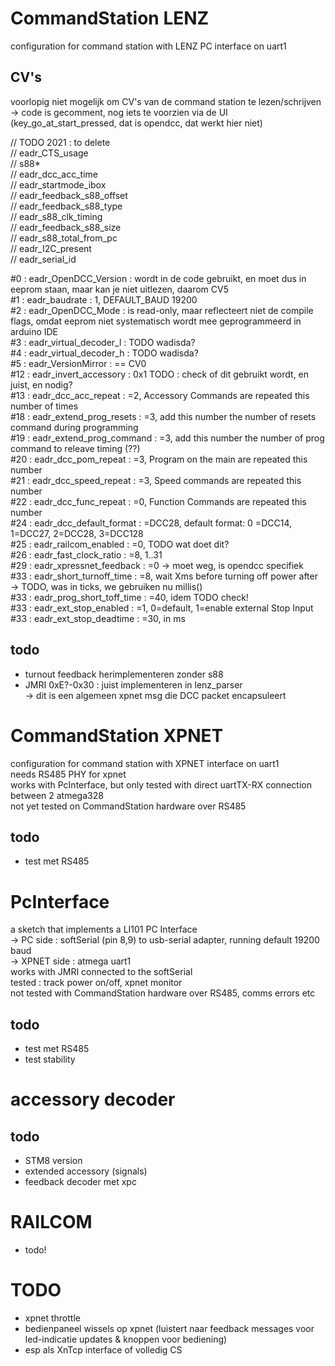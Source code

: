 # CommandStation LENZ
configuration for command station with LENZ PC interface on uart1

## CV's
voorlopig niet mogelijk om CV's van de command station te lezen/schrijven
-> code is gecomment, nog iets te voorzien via de UI (key_go_at_start_pressed, dat is opendcc, dat werkt hier niet)

// TODO 2021 : to delete  
// eadr_CTS_usage  
// s88*  
// eadr_dcc_acc_time  
// eadr_startmode_ibox  
// eadr_feedback_s88_offset  
// eadr_feedback_s88_type  
// eadr_s88_clk_timing  
// eadr_feedback_s88_size  
// eadr_s88_total_from_pc  
// eadr_I2C_present  
// eadr_serial_id  

#0  : eadr_OpenDCC_Version      : wordt in de code gebruikt, en moet dus in eeprom staan, maar kan je niet uitlezen, daarom CV5  
#1  : eadr_baudrate             : 1, DEFAULT_BAUD 19200  
#2  : eadr_OpenDCC_Mode         : is read-only, maar reflecteert niet de compile flags, omdat eeprom niet systematisch wordt mee geprogrammeerd in arduino IDE  
#3  : eadr_virtual_decoder_l    : TODO wadisda?  
#4  : eadr_virtual_decoder_h    : TODO wadisda?  
#5  : eadr_VersionMirror        : == CV0  
#12 : eadr_invert_accessory     : 0x1 TODO : check of dit gebruikt wordt, en juist, en nodig?  
#13 : eadr_dcc_acc_repeat       : =2, Accessory Commands are repeated this number of times  
#18 : eadr_extend_prog_resets   : =3,  add this number the number of resets command during programming  
#19 : eadr_extend_prog_command  : =3, add this number the number of prog command to releave timing (??)  
#20 : eadr_dcc_pom_repeat       : =3, Program on the main are repeated this number  
#21 : eadr_dcc_speed_repeat     : =3, Speed commands are repeated this number   
#22 : eadr_dcc_func_repeat      : =0, Function Commands are repeated this number     
#24 : eadr_dcc_default_format   : =DCC28, default format: 0 =DCC14, 1=DCC27, 2=DCC28, 3=DCC128  
#25 : eadr_railcom_enabled      : =0, TODO wat doet dit?   
#26 : eadr_fast_clock_ratio     : =8, 1..31  
#29 : eadr_xpressnet_feedback   : =0 -> moet weg, is opendcc specifiek   
#33 : eadr_short_turnoff_time   : =8, wait Xms before turning off power after  
-> TODO, was in ticks, we gebruiken nu millis()  
#33 : eadr_prog_short_toff_time : =40, idem TODO check!  
#33 : eadr_ext_stop_enabled     : =1, 0=default, 1=enable external Stop Input  
#33 : eadr_ext_stop_deadtime    : =30, in ms  

## todo
- turnout feedback herimplementeren zonder s88  
- JMRI 0xE?-0x30 : juist implementeren in lenz_parser  
-> dit is een algemeen xpnet msg die DCC packet encapsuleert  

# CommandStation XPNET
configuration for command station with XPNET interface on uart1  
needs RS485 PHY for xpnet  
works with PcInterface, but only tested with direct uartTX-RX connection between 2 atmega328  
not yet tested on CommandStation hardware over RS485  

## todo
- test met RS485

# PcInterface
a sketch that implements a LI101 PC Interface  
-> PC side : softSerial (pin 8,9) to usb-serial adapter, running default 19200 baud  
-> XPNET side : atmega uart1  
works with JMRI connected to the softSerial  
tested : track power on/off, xpnet monitor  
not tested with CommandStation hardware over RS485, comms errors etc

## todo
- test met RS485
- test stability

# accessory decoder
## todo
- STM8 version
- extended accessory (signals)
- feedback decoder met xpc

# RAILCOM
- todo!

# TODO
- xpnet throttle
- bedienpaneel wissels op xpnet (luistert naar feedback messages voor led-indicatie updates & knoppen voor bediening)
- esp als XnTcp interface of volledig CS



